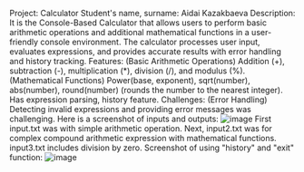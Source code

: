 Project: Calculator
Student's name, surname: Aidai Kazakbaeva
Description: It is the Console-Based Calculator that allows users to perform basic arithmetic operations and additional mathematical functions in a user-friendly console environment. The calculator processes user input, evaluates expressions, and provides accurate results with error handling and history tracking.
Features: (Basic Arithmetic Operations) Addition (+), subtraction (-), multiplication (*), division (/), and modulus (%).
(Mathematical Functions) Power(base, exponent), sqrt(number), abs(number), round(number) (rounds the number to the nearest integer).
Has expression parsing, history feature.
Challenges: (Error Handling) Detecting invalid expressions and providing error messages was challenging.
Here is a screenshot of inputs and outputs: ![image](https://github.com/user-attachments/assets/a1f4d4ed-a13e-455e-823d-4fec39ef8c94)
First input.txt was with simple arithmetic operation.
Next, input2.txt was for complex compound arithmetic expression with mathematical functions.
input3.txt includes division by zero.
Screenshot of using "history" and "exit" function: ![image](https://github.com/user-attachments/assets/d75f34ac-3db7-42a2-9294-d95b2da07724)
